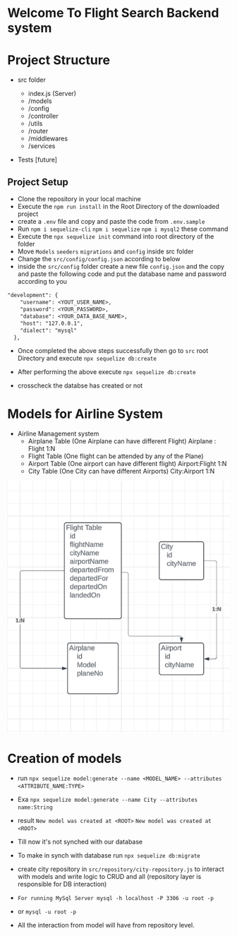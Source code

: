 # Welcome To Flight Search Backend system

# Project Structure
- src folder
  - index.js (Server)
  - /models
  - /config
  - /controller
  - /utils
  - /router
  - /middlewares
  - /services

- Tests [future]



## Project Setup

- Clone the repository in your local machine
- Execute the `npm run install` in the Root Directory of the downloaded project
- create a `.env` file and copy and paste the code from `.env.sample` 
- Run `npm i sequelize-cli` `npm i sequelize` `npm i mysql2` these command
- Execute the `npx sequelize init` command into root directory of the folder
- Move `Models` `seeders` `migrations` and `config` inside src folder
- Change the `src/config/config.json` according to below
- inside the `src/config` folder create a new file `config.json` and the copy and paste the following code and put the database name and password according to you

```
"development": {
    "username": <YOUT_USER_NAME>,
    "password": <YOUR_PASSWORD>,
    "database": <YOUR_DATA_BASE_NAME>,
    "host": "127.0.0.1",
    "dialect": "mysql"
  },
```

- Once completed the above steps successfully then go to `src` root Directory and execute `npx sequelize db:create`

- After performing the above execute `npx sequelize db:create`
- crosscheck the databse has created or not


# Models for Airline System
- Airline Management system
  - Airplane Table (One Airplane can have different Flight) Airplane : Flight 1:N
  - Flight Table   (One flight can be attended by any of the Plane)  
  - Airport Table (One airport can have different flight) Airport:Flight 1:N
  - City Table  (One City can have different Airports) City:Airport 1:N

![alt text](image.png)


# Creation of models
 - run `npx sequelize model:generate --name <MODEL_NAME> --attributes <ATTRIBUTE_NAME:TYPE>`
 - Exa `npx sequelize model:generate --name City --attributes name:String`
 - result `New model was created at <ROOT>` 
          `New model was created at <ROOT>`

 - Till now it's not synched with our database 
 - To make in synch with database run `npx sequelize db:migrate`
 - create city repository in `src/repository/city-repository.js` to interact with models and write logic to CRUD and all (repository layer is responsible for DB interaction)







- `For running MySql Server mysql -h localhost -P 3306 -u root -p`
- or `mysql -u root -p`
- All the interaction from model will have from repository level.




